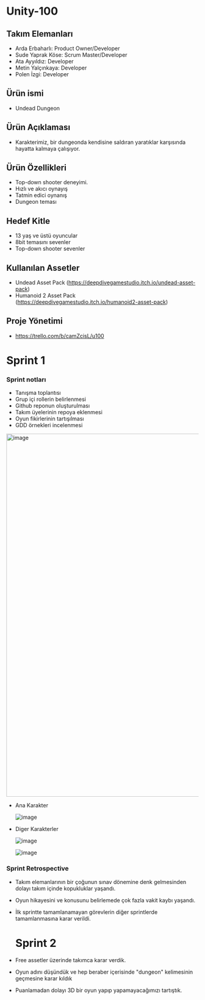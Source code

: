 # Unity-100

## Takım Elemanları

- Arda Erbaharlı: Product Owner/Developer
- Sude Yaprak Köse: Scrum Master/Developer
- Ata Ayyıldız: Developer
- Metin Yalçınkaya: Developer
- Polen İzgi: Developer

## Ürün ismi

- Undead Dungeon

## Ürün Açıklaması

- Karakterimiz, bir dungeonda kendisine saldıran yaratıklar karşısında hayatta kalmaya çalışıyor.

## Ürün Özellikleri

- Top-down shooter deneyimi.
- Hızlı ve akıcı oynayış
- Tatmin edici oynanış
- Dungeon teması

## Hedef Kitle

- 13 yaş ve üstü oyuncular
- 8bit temasını sevenler
- Top-down shooter sevenler 

## Kullanılan Assetler

- Undead Asset Pack (https://deepdivegamestudio.itch.io/undead-asset-pack)
- Humanoid 2 Asset Pack (https://deepdivegamestudio.itch.io/humanoid2-asset-pack)

## Proje Yönetimi

- https://trello.com/b/camZcisL/u100

# Sprint 1

### Sprint notları

- Tanışma toplantısı
- Grup içi rollerin belirlenmesi
- Github reponun oluşturulması
- Takım üyelerinin repoya eklenmesi
- Oyun fikirlerinin tartışılması
- GDD örnekleri incelenmesi

<img width="952" alt="image" src="https://github.com/sudeyaprak/U-100/assets/119863892/2d177492-489e-4e10-89cb-fd1c56bcbba3">

- Ana Karakter

  ![image](https://github.com/sudeyaprak/U-100/assets/119863892/2b072292-f49a-4f60-8d24-1fbe30707a8f)
 
- Diger Karakterler 
 
  ![image](https://github.com/sudeyaprak/U-100/assets/119863892/dbf3c57d-6f0d-4405-9107-f914f3a28fed)
 
  ![image](https://github.com/sudeyaprak/U-100/assets/119863892/95241d68-c460-4309-80a5-746c0c0fad6c)


### Sprint Retrospective

- Takım elemanlarının bir çoğunun sınav dönemine denk gelmesinden dolayı takım içinde kopukluklar yaşandı.
- Oyun hikayesini ve konusunu belirlemede çok fazla vakit kaybı yaşandı.
- İlk sprintte tamamlanamayan görevlerin diğer sprintlerde tamamlanmasına karar verildi.

  # Sprint 2
- Free assetler üzerinde takımca karar verdik.
- Oyun adını düşündük ve hep beraber içerisinde "dungeon" kelimesinin geçmesine karar kıldık
- Puanlamadan dolayı 3D bir oyun yapıp yapamayacağımızı tartıştık.
